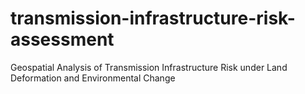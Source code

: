 # transmission-infrastructure-risk-assessment
Geospatial Analysis of Transmission Infrastructure Risk under Land Deformation and Environmental Change
